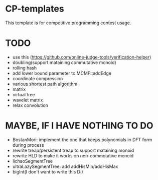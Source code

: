 # CP-templates

This template is for competitive programming contest usage.

# TODO

- use this (https://github.com/online-judge-tools/verification-helper)
- doubling(support mataining commutative monoid)
- rolling hash
- add lower bound parameter to MCMF::addEdge
- coordinate compression
- various shortest path algorithm
- matrix
- virtual tree
- wavelet matrix
- relax convolution

# MAYBE, IF I HAVE NOTHING TO DO

- BostanMori: implement the one that keeps polynomials in DFT form during process
- rewrite treap/persistent treap to support mataining monoid
- rewrite HLD to make it works on non-commutative monoid
- lichaoSegmentTree
- ultraLazySegmentTree: add addHisMin/addHisMax
- bigInt(I don't want to write this D:)
